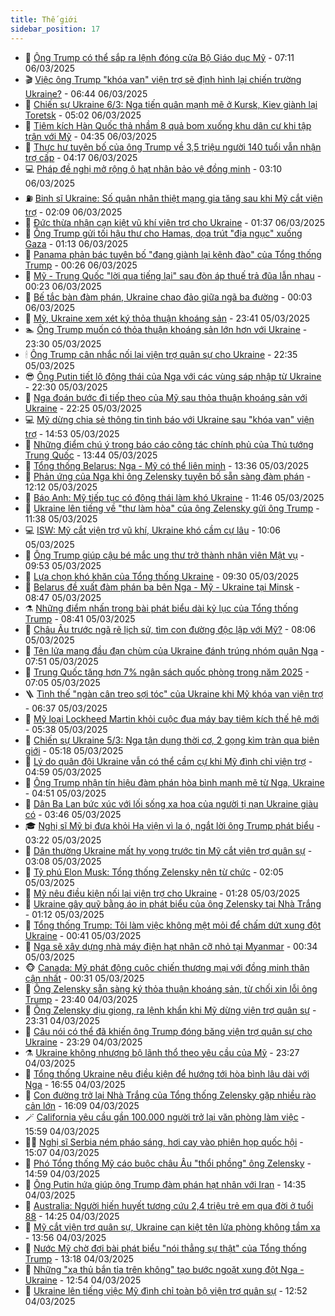 ```yaml
---
title: Thế giới
sidebar_position: 17
---
```


<!-- dantri-the-gioi:START -->
- 🌋 [Ông Trump có thể sắp ra lệnh đóng cửa Bộ Giáo dục Mỹ](https://dantri.com.vn/the-gioi/ong-trump-co-the-sap-ra-lenh-dong-cua-bo-giao-duc-my-20250306135929386.htm) - 07:11 06/03/2025
- 🎬 [Việc ông Trump &quot;khóa van&quot; viện trợ sẽ định hình lại chiến trường Ukraine?](https://dantri.com.vn/the-gioi/viec-ong-trump-khoa-van-vien-tro-se-dinh-hinh-lai-chien-truong-ukraine-20250306105810166.htm) - 06:44 06/03/2025
- 🧰 [Chiến sự Ukraine 6/3: Nga tiến quân mạnh mẽ ở Kursk, Kiev giành lại Toretsk](https://dantri.com.vn/the-gioi/chien-su-ukraine-63-nga-tien-quan-manh-me-o-kursk-kiev-gianh-lai-toretsk-20250306115919143.htm) - 05:02 06/03/2025
- 🌋 [Tiêm kích Hàn Quốc thả nhầm 8 quả bom xuống khu dân cư khi tập trận với Mỹ](https://dantri.com.vn/the-gioi/tiem-kich-han-quoc-tha-nham-8-qua-bom-xuong-khu-dan-cu-khi-tap-tran-voi-my-20250306112746204.htm) - 04:35 06/03/2025
- 🗽 [Thực hư tuyên bố của ông Trump về 3,5 triệu người 140 tuổi vẫn nhận trợ cấp](https://dantri.com.vn/the-gioi/thuc-hu-tuyen-bo-cua-ong-trump-ve-35-trieu-nguoi-140-tuoi-van-nhan-tro-cap-20250306104357162.htm) - 04:17 06/03/2025
- 💻 [Pháp đề nghị mở rộng ô hạt nhân bảo vệ đồng minh](https://dantri.com.vn/the-gioi/phap-de-nghi-mo-rong-o-hat-nhan-bao-ve-dong-minh-20250306100416074.htm) - 03:10 06/03/2025
- ⛽️ [Binh sĩ Ukraine: Số quân nhân thiệt mạng gia tăng sau khi Mỹ cắt viện trợ](https://dantri.com.vn/the-gioi/binh-si-ukraine-so-quan-nhan-thiet-mang-gia-tang-sau-khi-my-cat-vien-tro-20250306085023389.htm) - 02:09 06/03/2025
- 🤩 [Đức thừa nhận cạn kiệt vũ khí viện trợ cho Ukraine](https://dantri.com.vn/the-gioi/duc-thua-nhan-can-kiet-vu-khi-vien-tro-cho-ukraine-20250306080119384.htm) - 01:37 06/03/2025
- 🧐 [Ông Trump gửi tối hậu thư cho Hamas, dọa trút &quot;địa ngục&quot; xuống Gaza](https://dantri.com.vn/the-gioi/ong-trump-gui-toi-hau-thu-cho-hamas-doa-trut-dia-nguc-xuong-gaza-20250306080341223.htm) - 01:13 06/03/2025
- 🎊 [Panama phản bác tuyên bố &quot;đang giành lại kênh đào&quot; của Tổng thống Trump](https://dantri.com.vn/the-gioi/panama-phan-bac-tuyen-bo-dang-gianh-lai-kenh-dao-cua-tong-thong-trump-20250306071840948.htm) - 00:26 06/03/2025
- 📝 [Mỹ - Trung Quốc &quot;lời qua tiếng lại&quot; sau đòn áp thuế trả đũa lẫn nhau](https://dantri.com.vn/the-gioi/my-trung-quoc-loi-qua-tieng-lai-sau-don-ap-thue-tra-dua-lan-nhau-20250305161944227.htm) - 00:23 06/03/2025
- 🤡 [Bế tắc bàn đàm phán, Ukraine chao đảo giữa ngã ba đường](https://dantri.com.vn/the-gioi/be-tac-ban-dam-phan-ukraine-chao-dao-giua-nga-ba-duong-20250304180404454.htm) - 00:03 06/03/2025
- 🥷 [Mỹ, Ukraine xem xét ký thỏa thuận khoáng sản](https://dantri.com.vn/the-gioi/my-ukraine-xem-xet-ky-thoa-thuan-khoang-san-20250306063411619.htm) - 23:41 05/03/2025
- 🏊 [Ông Trump muốn có thỏa thuận khoáng sản lớn hơn với Ukraine](https://dantri.com.vn/the-gioi/ong-trump-muon-co-thoa-thuan-khoang-san-lon-hon-voi-ukraine-20250306062118190.htm) - 23:30 05/03/2025
- 🕯 [Ông Trump cân nhắc nối lại viện trợ quân sự cho Ukraine](https://dantri.com.vn/the-gioi/ong-trump-can-nhac-noi-lai-vien-tro-quan-su-cho-ukraine-20250305235342510.htm) - 22:35 05/03/2025
- 😎 [Ông Putin tiết lộ động thái của Nga với các vùng sáp nhập từ Ukraine](https://dantri.com.vn/the-gioi/ong-putin-tiet-lo-dong-thai-cua-nga-voi-cac-vung-sap-nhap-tu-ukraine-20250306002252161.htm) - 22:30 05/03/2025
- 🌈 [Nga đoán bước đi tiếp theo của Mỹ sau thỏa thuận khoáng sản với Ukraine](https://dantri.com.vn/the-gioi/nga-doan-buoc-di-tiep-theo-cua-my-sau-thoa-thuan-khoang-san-voi-ukraine-20250306050926932.htm) - 22:25 05/03/2025
- 💻 [Mỹ dừng chia sẻ thông tin tình báo với Ukraine sau &quot;khóa van&quot; viện trợ](https://dantri.com.vn/the-gioi/my-dung-chia-se-thong-tin-tinh-bao-voi-ukraine-sau-khoa-van-vien-tro-20250305212352070.htm) - 14:53 05/03/2025
- 🤖 [Những điểm chú ý trong báo cáo công tác chính phủ của Thủ tướng Trung Quốc](https://dantri.com.vn/the-gioi/nhung-diem-chu-y-trong-bao-cao-cong-tac-chinh-phu-cua-thu-tuong-trung-quoc-20250305162512156.htm) - 13:44 05/03/2025
- 🦏 [Tổng thống Belarus: Nga - Mỹ có thể liên minh](https://dantri.com.vn/the-gioi/tong-thong-belarus-nga-my-co-the-lien-minh-20250305194049402.htm) - 13:36 05/03/2025
- 🌁 [Phản ứng của Nga khi ông Zelensky tuyên bố sẵn sàng đàm phán](https://dantri.com.vn/the-gioi/phan-ung-cua-nga-khi-ong-zelensky-tuyen-bo-san-sang-dam-phan-20250305183422871.htm) - 12:12 05/03/2025
- 🐘 [Báo Anh: Mỹ tiếp tục có động thái làm khó Ukraine](https://dantri.com.vn/the-gioi/bao-anh-my-tiep-tuc-co-dong-thai-lam-kho-ukraine-20250305170422763.htm) - 11:46 05/03/2025
- 🥷 [Ukraine lên tiếng về &quot;thư làm hòa&quot; của ông Zelensky gửi ông Trump](https://dantri.com.vn/the-gioi/ukraine-len-tieng-ve-thu-lam-hoa-cua-ong-zelensky-gui-ong-trump-20250305174045280.htm) - 11:38 05/03/2025
- 💻 [ISW: Mỹ cắt viện trợ vũ khí, Ukraine khó cầm cự lâu](https://dantri.com.vn/the-gioi/isw-my-cat-vien-tro-vu-khi-ukraine-kho-cam-cu-lau-20250305154859823.htm) - 10:06 05/03/2025
- 🎡 [Ông Trump giúp cậu bé mắc ung thư trở thành nhân viên Mật vụ](https://dantri.com.vn/the-gioi/ong-trump-giup-cau-be-mac-ung-thu-tro-thanh-nhan-vien-mat-vu-20250305160621769.htm) - 09:53 05/03/2025
- 🧰 [Lựa chọn khó khăn của Tổng thống Ukraine](https://dantri.com.vn/the-gioi/lua-chon-kho-khan-cua-tong-thong-ukraine-20250305151410583.htm) - 09:30 05/03/2025
- 🥸 [Belarus đề xuất đàm phán ba bên Nga - Mỹ - Ukraine tại Minsk](https://dantri.com.vn/the-gioi/belarus-de-xuat-dam-phan-ba-ben-nga-my-ukraine-tai-minsk-20250305154014539.htm) - 08:47 05/03/2025
- ⚗️ [Những điểm nhấn trong bài phát biểu dài kỷ lục của Tổng thống Trump](https://dantri.com.vn/the-gioi/nhung-diem-nhan-trong-bai-phat-bieu-dai-ky-luc-cua-tong-thong-trump-20250305145453149.htm) - 08:41 05/03/2025
- 🌮 [Châu Âu trước ngã rẽ lịch sử, tìm con đường độc lập với Mỹ?](https://dantri.com.vn/the-gioi/chau-au-truoc-nga-re-lich-su-tim-con-duong-doc-lap-voi-my-20250305144919531.htm) - 08:06 05/03/2025
- 🎃 [Tên lửa mang đầu đạn chùm của Ukraine đánh trúng nhóm quân Nga](https://dantri.com.vn/the-gioi/ten-lua-mang-dau-dan-chum-cua-ukraine-danh-trung-nhom-quan-nga-20250305143153604.htm) - 07:51 05/03/2025
- 💫 [Trung Quốc tăng hơn 7% ngân sách quốc phòng trong năm 2025](https://dantri.com.vn/the-gioi/trung-quoc-tang-hon-7-ngan-sach-quoc-phong-trong-nam-2025-20250305140331380.htm) - 07:05 05/03/2025
- 🪜 [Tình thế &quot;ngàn cân treo sợi tóc&quot; của Ukraine khi Mỹ khóa van viện trợ](https://dantri.com.vn/the-gioi/tinh-the-ngan-can-treo-soi-toc-cua-ukraine-khi-my-khoa-van-vien-tro-20250305131640456.htm) - 06:37 05/03/2025
- 🌋 [Mỹ loại Lockheed Martin khỏi cuộc đua máy bay tiêm kích thế hệ mới](https://dantri.com.vn/the-gioi/my-loai-lockheed-martin-khoi-cuoc-dua-may-bay-tiem-kich-the-he-moi-20250305104644012.htm) - 05:38 05/03/2025
- 🦏 [Chiến sự Ukraine 5/3: Nga tận dụng thời cơ, 2 gọng kìm tràn qua biên giới](https://dantri.com.vn/the-gioi/chien-su-ukraine-53-nga-tan-dung-thoi-co-2-gong-kim-tran-qua-bien-gioi-20250305115858765.htm) - 05:18 05/03/2025
- 👀 [Lý do quân đội Ukraine vẫn có thể cầm cự khi Mỹ đình chỉ viện trợ](https://dantri.com.vn/the-gioi/ly-do-quan-doi-ukraine-van-co-the-cam-cu-khi-my-dinh-chi-vien-tro-20250305084003807.htm) - 04:59 05/03/2025
- 🧰 [Ông Trump nhận tín hiệu đàm phán hòa bình mạnh mẽ từ Nga, Ukraine](https://dantri.com.vn/the-gioi/ong-trump-nhan-tin-hieu-dam-phan-hoa-binh-manh-me-tu-nga-ukraine-20250305114759247.htm) - 04:51 05/03/2025
- 🚀 [Dân Ba Lan bức xúc với lối sống xa hoa của người tị nạn Ukraine giàu có](https://dantri.com.vn/the-gioi/dan-ba-lan-buc-xuc-voi-loi-song-xa-hoa-cua-nguoi-ti-nan-ukraine-giau-co-20250305103332210.htm) - 03:46 05/03/2025
- 🎓 [Nghị sĩ Mỹ bị đưa khỏi Hạ viện vì la ó, ngắt lời ông Trump phát biểu](https://dantri.com.vn/the-gioi/nghi-si-my-bi-dua-khoi-ha-vien-vi-la-o-ngat-loi-ong-trump-phat-bieu-20250305101849111.htm) - 03:22 05/03/2025
- 🥸 [Dân thường Ukraine mất hy vọng trước tin Mỹ cắt viện trợ quân sự](https://dantri.com.vn/the-gioi/dan-thuong-ukraine-mat-hy-vong-truoc-tin-my-cat-vien-tro-quan-su-20250305081719462.htm) - 03:08 05/03/2025
- 🦅 [Tỷ phú Elon Musk: Tổng thống Zelensky nên từ chức](https://dantri.com.vn/the-gioi/ty-phu-elon-musk-tong-thong-zelensky-nen-tu-chuc-20250305073914785.htm) - 02:05 05/03/2025
- 🤭 [Mỹ nêu điều kiện nối lại viện trợ cho Ukraine](https://dantri.com.vn/the-gioi/my-neu-dieu-kien-noi-lai-vien-tro-cho-ukraine-20250305074223084.htm) - 01:28 05/03/2025
- 🤖 [Ukraine gây quỹ bằng áo in phát biểu của ông Zelensky tại Nhà Trắng](https://dantri.com.vn/the-gioi/ukraine-gay-quy-bang-ao-in-phat-bieu-cua-ong-zelensky-tai-nha-trang-20250305074057925.htm) - 01:12 05/03/2025
- 🐲 [Tổng thống Trump: Tôi làm việc không mệt mỏi để chấm dứt xung đột Ukraine](https://dantri.com.vn/the-gioi/tong-thong-trump-toi-lam-viec-khong-met-moi-de-cham-dut-xung-dot-ukraine-20250305062613201.htm) - 00:41 05/03/2025
- 🫣 [Nga sẽ xây dựng nhà máy điện hạt nhân cỡ nhỏ tại Myanmar](https://dantri.com.vn/the-gioi/nga-se-xay-dung-nha-may-dien-hat-nhan-co-nho-tai-myanmar-20250305072038352.htm) - 00:34 05/03/2025
- 🐵 [Canada: Mỹ phát động cuộc chiến thương mại với đồng minh thân cận nhất](https://dantri.com.vn/the-gioi/canada-my-phat-dong-cuoc-chien-thuong-mai-voi-dong-minh-than-can-nhat-20250305070951317.htm) - 00:31 05/03/2025
- 🫶 [Ông Zelensky sẵn sàng ký thỏa thuận khoáng sản, từ chối xin lỗi ông Trump](https://dantri.com.vn/the-gioi/ong-zelensky-san-sang-ky-thoa-thuan-khoang-san-tu-choi-xin-loi-ong-trump-20250305051122087.htm) - 23:40 04/03/2025
- 💃 [Ông Zelensky dịu giọng, ra lệnh khẩn khi Mỹ dừng viện trợ quân sự](https://dantri.com.vn/the-gioi/ong-zelensky-diu-giong-ra-lenh-khan-khi-my-dung-vien-tro-quan-su-20250305055848463.htm) - 23:31 04/03/2025
- 💫 [Câu nói có thể đã khiến ông Trump đóng băng viện trợ quân sự cho Ukraine](https://dantri.com.vn/the-gioi/cau-noi-co-the-da-khien-ong-trump-dong-bang-vien-tro-quan-su-cho-ukraine-20250305052005181.htm) - 23:29 04/03/2025
- ⚗️ [Ukraine không nhượng bộ lãnh thổ theo yêu cầu của Mỹ](https://dantri.com.vn/the-gioi/ukraine-khong-nhuong-bo-lanh-tho-theo-yeu-cau-cua-my-20250305062148694.htm) - 23:27 04/03/2025
- 🥷 [Tổng thống Ukraine nêu điều kiện để hướng tới hòa bình lâu dài với Nga](https://dantri.com.vn/the-gioi/tong-thong-ukraine-neu-dieu-kien-de-huong-toi-hoa-binh-lau-dai-voi-nga-20250304234703721.htm) - 16:55 04/03/2025
- 🥸 [Con đường trở lại Nhà Trắng của Tổng thống Zelensky gặp nhiều rào cản lớn](https://dantri.com.vn/the-gioi/con-duong-tro-lai-nha-trang-cua-tong-thong-zelensky-gap-nhieu-rao-can-lon-20250303153816051.htm) - 16:09 04/03/2025
- 🪄 [California yêu cầu gần 100.000 người trở lại văn phòng làm việc](https://dantri.com.vn/the-gioi/california-yeu-cau-gan-100000-nguoi-tro-lai-van-phong-lam-viec-20250304220355196.htm) - 15:59 04/03/2025
- 🧑‍💻 [Nghị sĩ Serbia ném pháo sáng, hơi cay vào phiên họp quốc hội](https://dantri.com.vn/the-gioi/nghi-si-serbia-nem-phao-sang-hoi-cay-vao-phien-hop-quoc-hoi-20250304215934790.htm) - 15:07 04/03/2025
- 🤭 [Phó Tổng thống Mỹ cáo buộc châu Âu &quot;thổi phồng&quot; ông Zelensky](https://dantri.com.vn/the-gioi/pho-tong-thong-my-cao-buoc-chau-au-thoi-phong-ong-zelensky-20250304214602018.htm) - 14:59 04/03/2025
- 🗽 [Ông Putin hứa giúp ông Trump đàm phán hạt nhân với Iran](https://dantri.com.vn/the-gioi/ong-putin-hua-giup-ong-trump-dam-phan-hat-nhan-voi-iran-20250304212948796.htm) - 14:35 04/03/2025
- 🤖 [Australia: Người hiến huyết tương cứu 2,4 triệu trẻ em qua đời ở tuổi 88](https://dantri.com.vn/the-gioi/australia-nguoi-hien-huyet-tuong-cuu-24-trieu-tre-em-qua-doi-o-tuoi-88-20250304211443146.htm) - 14:25 04/03/2025
- 🌈 [Mỹ cắt viện trợ quân sự, Ukraine cạn kiệt tên lửa phòng không tầm xa](https://dantri.com.vn/the-gioi/my-cat-vien-tro-quan-su-ukraine-can-kiet-ten-lua-phong-khong-tam-xa-20250304171555028.htm) - 13:56 04/03/2025
- 🤩 [Nước Mỹ chờ đợi bài phát biểu &quot;nói thẳng sự thật&quot; của Tổng thống Trump](https://dantri.com.vn/the-gioi/nuoc-my-cho-doi-bai-phat-bieu-noi-thang-su-that-cua-tong-thong-trump-20250304154328351.htm) - 13:18 04/03/2025
- 🤗 [Những &quot;xạ thủ bắn tỉa trên không&quot; tạo bước ngoặt xung đột Nga - Ukraine](https://dantri.com.vn/the-gioi/nhung-xa-thu-ban-tia-tren-khong-tao-buoc-ngoat-xung-dot-nga-ukraine-20250304171100528.htm) - 12:54 04/03/2025
- 🙉 [Ukraine lên tiếng việc Mỹ đình chỉ toàn bộ viện trợ quân sự](https://dantri.com.vn/the-gioi/ukraine-len-tieng-viec-my-dinh-chi-toan-bo-vien-tro-quan-su-20250304194342234.htm) - 12:52 04/03/2025<!-- dantri-the-gioi:END -->
